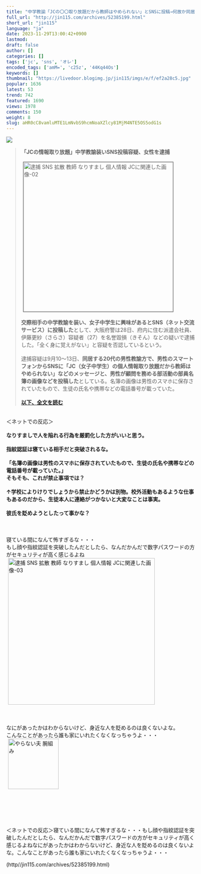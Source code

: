 ```yaml
---
title: "中学教諭「JCの〇〇取り放題だから教師はやめられない」とSNSに投稿→何故か同居女性が逮捕される "
full_url: "http://jin115.com/archives/52385199.html"
short_url: "jin115"
language: "ja"
date: 2023-11-29T13:00:42+0900
lastmod: 
draft: false
author: []
categories: []
tags: ['jc', 'sns', 'オレ']
encoded_tags: ['amM=', 'c25z', '44Kq44Os']
keywords: []
thumbnail: "https://livedoor.blogimg.jp/jin115/imgs/e/f/ef2a28c5.jpg"
popular: 1636
latest: 53
trend: 742
featured: 1690
views: 1978
comments: 150
weight: 8
slug: aHR0cC8vamluMTE1LmNvbS9hcmNoaXZlcy81MjM4NTE5OS5odG1s
---
```


![](https://livedoor.blogimg.jp/jin115/imgs/e/f/ef2a28c5.jpg)

<div><a name='more'></a> <blockquote><b>「JCの情報取り放題」中学教諭装いSNS投稿容疑、女性を逮捕</b><br> <br> <img src='https//livedoor.blogimg.jp/jin115/imgs/0/5/055ffcbd.png' width='400' border='1' hspace='5' class='pict' alt='逮捕 SNS 拡散 教師 なりすまし 個人情報 JCに関連した画像-02'><br> <br> <b>交際相手の中学教諭を装い、女子中学生に興味があるとSNS（ネット交流サービス）に投稿した</b>として、大阪府警は28日、府内に住む派遣会社員、伊藤更紗（さらさ）容疑者（27）を名誉毀損（きそん）などの疑いで逮捕した。「全く身に覚えがない」と容疑を否認しているという。<br> <br> 逮捕容疑は9月10〜13日、<b>同居する20代の男性教諭方で、男性のスマートフォンから<b>SNSに「JC（女子中学生）の個人情報取り放題だから教師はやめられない」</b>などのメッセージ</b><b>と、<b>男性が顧問を務める部活動の部員名簿の画像などを投稿した</b></b>としている。名簿の画像は男性のスマホに保存されていたもので、生徒の氏名や携帯などの電話番号が載っていた。<br> <br> <a href='https//news.yahoo.co.jp/articles/661554226f1d821f6fd5bb9b0d04a35a6356d909' target='_blank'><b>以下、全文を読む</b></a></blockquote><br> ＜ネットでの反応＞<br> <br> <b>なりすましで人を陥れる行為を厳罰化した方がいいと思う。</b><br> <br> <b>指紋認証は寝ている相手だと突破されるな。</b><br> <br> <b>「名簿の画像は男性のスマホに保存されていたもので、生徒の氏名や携帯などの電話番号が載っていた。」<br> そもそも、これが禁止事項では？</b><br> <br> <b>↑学校によりけりでしょうから禁止かどうかは別物。校外活動もあるような仕事もあるのだから、生徒本人に連絡がつかないと大変なことは事実。</b><br> <br> <b>彼氏を貶めようとしたって事かな？</b><br> <br> <br> <br> 寝ている間になんて怖すぎるな・・・<br> もし顔や指紋認証を突破したんだとしたら、なんだかんだで数字パスワードの方がセキュリティが高く感じるよね<br> <img src='https//livedoor.blogimg.jp/jin115/imgs/4/7/4738b087.gif' width='392' border='0' hspace='5' class='pict' alt='逮捕 SNS 拡散 教師 なりすまし 個人情報 JCに関連した画像-03'><br> <br> <br> <br> なにがあったかはわからないけど、身近な人を貶めるのは良くないよな。<br> こんなことがあったら誰も家にいれたくなくなっちゃうよ・・・<br> <img src='https//livedoor.blogimg.jp/jin115/imgs/0/4/04ee80e6.gif' alt='やらない夫 腕組み' width='135' border='0' hspace='5' class='pict'><br> <br> <br> <br> <br> <br> <p>＜ネットでの反応＞寝ている間になんて怖すぎるな・・・もし顔や指紋認証を突破したんだとしたら、なんだかんだで数字パスワードの方がセキュリティが高く感じるよねなにがあったかはわからないけど、身近な人を貶めるのは良くないよな。こんなことがあったら誰も家にいれたくなくなっちゃうよ・・・</p></div>

(http//jin115.com/archives/52385199.html)
